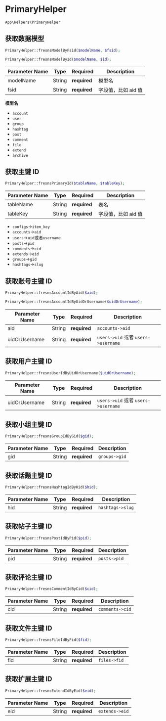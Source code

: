 # PrimaryHelper

`App\Helpers\PrimaryHelper`

## 获取数据模型

```php
PrimaryHelper::fresnsModelByFsid($modelName, $fsid);

PrimaryHelper::fresnsModelById($modelName, $id);
```
| Parameter Name | Type | Required | Description |
| --- | --- | --- | --- |
| modelName | String | **required** | 模型名 |
| fsid | String | **required** | 字段值，比如 aid 值 |

**模型名**

- `account`
- `user`
- `group`
- `hashtag`
- `post`
- `comment`
- `file`
- `extend`
- `archive`

## 获取主键 ID

```php
PrimaryHelper::fresnsPrimaryId($tableName, $tableKey);
```
| Parameter Name | Type | Required | Description |
| --- | --- | --- | --- |
| tableName | String | **required** | 表名 |
| tableKey | String | **required** | 字段值，比如 aid 值 |

- `configs`->`item_key`
- `accounts`->`aid`
- `users`->`uid`或者`username`
- `posts`->`pid`
- `comments`->`cid`
- `extends`->`eid`
- `groups`->`gid`
- `hashtags`->`slug`

## 获取账号主键 ID

```php
PrimaryHelper::fresnsAccountIdByAid($aid);

PrimaryHelper::fresnsAccountIdByUidOrUsername($uidOrUsername);
```
| Parameter Name | Type | Required | Description |
| --- | --- | --- | --- |
| aid | String | **required** | `accounts->aid` |
| uidOrUsername | String | **required** | `users->uid` 或者 `users->username` |

## 获取用户主键 ID

```php
PrimaryHelper::fresnsUserIdByUidOrUsername($uidOrUsername);
```
| Parameter Name | Type | Required | Description |
| --- | --- | --- | --- |
| uidOrUsername | String | **required** | `users->uid` 或者 `users->username` |

## 获取小组主键 ID

```php
PrimaryHelper::fresnsGroupIdByGid($gid);
```
| Parameter Name | Type | Required | Description |
| --- | --- | --- | --- |
| gid | String | **required** | `groups->gid` |

## 获取话题主键 ID

```php
PrimaryHelper::fresnsHashtagIdByHid($hid);
```
| Parameter Name | Type | Required | Description |
| --- | --- | --- | --- |
| hid | String | **required** | `hashtags->slug` |

## 获取帖子主键 ID

```php
PrimaryHelper::fresnsPostIdByPid($pid);
```
| Parameter Name | Type | Required | Description |
| --- | --- | --- | --- |
| pid | String | **required** | `posts->pid` |

## 获取评论主键 ID

```php
PrimaryHelper::fresnsCommentIdByCid($cid);
```
| Parameter Name | Type | Required | Description |
| --- | --- | --- | --- |
| cid | String | **required** | `comments->cid` |

## 获取文件主键 ID

```php
PrimaryHelper::fresnsFileIdByFid($fid);
```
| Parameter Name | Type | Required | Description |
| --- | --- | --- | --- |
| fid | String | **required** | `files->fid` |

## 获取扩展主键 ID

```php
PrimaryHelper::fresnsExtendIdByEid($eid);
```
| Parameter Name | Type | Required | Description |
| --- | --- | --- | --- |
| eid | String | **required** | `extends->eid` |

